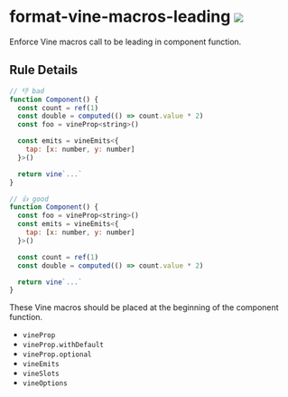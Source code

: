 # format-vine-macros-leading ![](https://img.shields.io/badge/vue_vine-format-emerald)

Enforce Vine macros call to be leading in component function.

## Rule Details

<!-- eslint-skip -->
```js
// 👎 bad
function Component() {
  const count = ref(1)
  const double = computed(() => count.value * 2)
  const foo = vineProp<string>()

  const emits = vineEmits<{
    tap: [x: number, y: number]
  }>()

  return vine`...`
}
```

<!-- eslint-skip -->
```js
// 👍 good
function Component() {
  const foo = vineProp<string>()
  const emits = vineEmits<{
    tap: [x: number, y: number]
  }>()

  const count = ref(1)
  const double = computed(() => count.value * 2)

  return vine`...`
}
```

These Vine macros should be placed at the beginning of the component function.

- `vineProp`
- `vineProp.withDefault`
- `vineProp.optional`
- `vineEmits`
- `vineSlots`
- `vineOptions`
